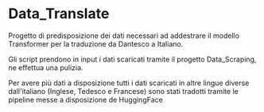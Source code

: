 # Data_Translate

Progetto di predisposizione dei dati necessari ad addestrare il modello Transformer per la traduzione da Dantesco a Italiano.

Gli script prendono in input i dati scaricati tramite il progetto Data_Scraping, ne effettua una pulizia.

Per avere più dati a disposizione tutti i dati scaricati in altre lingue diverse dall'italiano (Inglese, Tedesco e Francese) sono stati tradotti tramite le pipeline messe a disposizione de HuggingFace 
